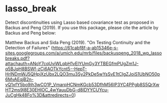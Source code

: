 # lasso_break
Detect discontinuities using Lasso based covariance test as proposed in Backus and Peng (2019). 
If you use this package, please cite the article by Backus and Peng below:

Matthew Backus and Sida Peng (2019). "On Testing Continuity and the Detection of Failures" (https://61cabf8f-a-ab15346e-s-sites.googlegroups.com/a/umich.edu/mrb/files/backuspeng_2018_wp_lassobreaks.pdf?attachauth=ANoY7cqUviWLqbH1vElYUmGy3YTBEGfmPUgZm1J-q5BJqH8BSWf-zCj6AOTkYcnt5--HepT-HrlNDmWJ5QHpjXzUbx2LQO3mu3Sy2PkDe5wYsSvE1tCIgZJoiS1UbNO50p6MvAEqjB2n-vQ1xfY5bo9ih3wCO1P_VmarpHCNmKGcb53DfhM56IP3YC4PPgb8S5QrXwHT2ms9l8E30EHIOC_4wYauuDbG-d8lDYYCUYcu-JuCgHk48Fo%3D&attredirects=0)
